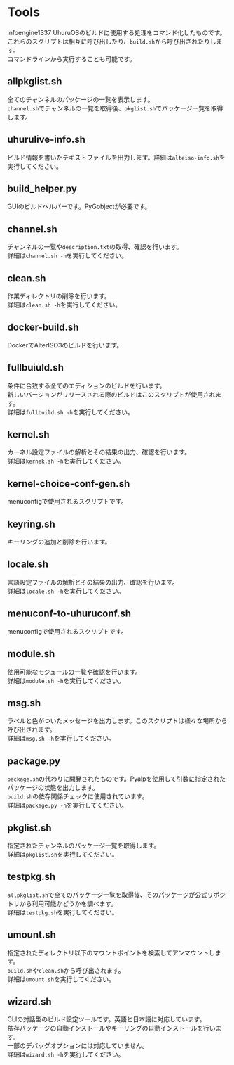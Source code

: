 # Tools
infoengine1337 UhuruOSのビルドに使用する処理をコマンド化したものです。  
これらのスクリプトは相互に呼び出したり、`build.sh`から呼び出されたりします。  
コマンドラインから実行することも可能です。  

## allpkglist.sh
全てのチャンネルのパッケージの一覧を表示します。  
`channel.sh`でチャンネルの一覧を取得後、`pkglist.sh`でパッケージ一覧を取得します。

## uhurulive-info.sh
ビルド情報を書いたテキストファイルを出力します。詳細は`alteiso-info.sh`を実行してください。  

## build_helper.py
GUIのビルドヘルパーです。PyGobjectが必要です。  

## channel.sh
チャンネルの一覧や`description.txt`の取得、確認を行います。  
詳細は`channel.sh -h`を実行してください。  

## clean.sh
作業ディレクトリの削除を行います。  
詳細は`clean.sh -h`を実行してください。  

## docker-build.sh
DockerでAlterISO3のビルドを行います。  

## fullbuiuld.sh
条件に合致する全てのエディションのビルドを行います。  
新しいバージョンがリリースされる際のビルドはこのスクリプトが使用されます。  
詳細は`fullbuild.sh -h`を実行してください。  

## kernel.sh
カーネル設定ファイルの解析とその結果の出力、確認を行います。  
詳細は`kernek.sh -h`を実行してください。  

## kernel-choice-conf-gen.sh
menuconfigで使用されるスクリプトです。  

## keyring.sh
キーリングの追加と削除を行います。  

## locale.sh
言語設定ファイルの解析とその結果の出力、確認を行います。  
詳細は`locale.sh -h`を実行してください。

## menuconf-to-uhuruconf.sh
menuconfigで使用されるスクリプトです。  

## module.sh
使用可能なモジュールの一覧や確認を行います。  
詳細は`module.sh -h`を実行してください。  

## msg.sh
ラベルと色がついたメッセージを出力します。このスクリプトは様々な場所から呼び出されます。  
詳細は`msg.sh -h`を実行してください。  

## package.py
`package.sh`の代わりに開発されたものです。Pyalpを使用して引数に指定されたパッケージの状態を出力します。  
`build.sh`の依存関係チェックに使用されています。  
詳細は`package.py -h`を実行してください。

## pkglist.sh
指定されたチャンネルのパッケージ一覧を取得します。  
詳細は`pkglist.sh`を実行してください。

## testpkg.sh
`allpkglist.sh`で全てのパッケージ一覧を取得後、そのパッケージが公式リポジトリから利用可能かどうかを調べます。  
詳細は`testpkg.sh`を実行してください。  

## umount.sh
指定されたディレクトリ以下のマウントポイントを検索してアンマウントします。  
`build.sh`や`clean.sh`から呼び出されます。  
詳細は`umount.sh`を実行してください。  

## wizard.sh
CLIの対話型のビルド設定ツールです。英語と日本語に対応しています。  
依存パッケージの自動インストールやキーリングの自動インストールを行います。  
一部のデバッグオプションには対応していません。  
詳細は`wizard.sh -h`を実行してください。  
